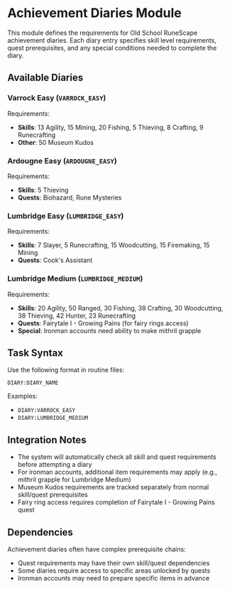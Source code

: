 # Achievement Diaries Module

This module defines the requirements for Old School RuneScape achievement diaries. Each diary entry specifies skill level requirements, quest prerequisites, and any special conditions needed to complete the diary.

## Available Diaries

### Varrock Easy (`VARROCK_EASY`)
Requirements:
- **Skills**: 13 Agility, 15 Mining, 20 Fishing, 5 Thieving, 8 Crafting, 9 Runecrafting
- **Other**: 50 Museum Kudos

### Ardougne Easy (`ARDOUGNE_EASY`)
Requirements:
- **Skills**: 5 Thieving
- **Quests**: Biohazard, Rune Mysteries

### Lumbridge Easy (`LUMBRIDGE_EASY`)
Requirements:
- **Skills**: 7 Slayer, 5 Runecrafting, 15 Woodcutting, 15 Firemaking, 15 Mining
- **Quests**: Cook's Assistant

### Lumbridge Medium (`LUMBRIDGE_MEDIUM`)
Requirements:
- **Skills**: 20 Agility, 50 Ranged, 30 Fishing, 38 Crafting, 30 Woodcutting, 38 Thieving, 42 Hunter, 23 Runecrafting
- **Quests**: Fairytale I - Growing Pains (for fairy rings access)
- **Special**: Ironman accounts need ability to make mithril grapple

## Task Syntax

Use the following format in routine files:
```
DIARY:DIARY_NAME
```

Examples:
- `DIARY:VARROCK_EASY`
- `DIARY:LUMBRIDGE_MEDIUM`

## Integration Notes

- The system will automatically check all skill and quest requirements before attempting a diary
- For ironman accounts, additional item requirements may apply (e.g., mithril grapple for Lumbridge Medium)
- Museum Kudos requirements are tracked separately from normal skill/quest prerequisites
- Fairy ring access requires completion of Fairytale I - Growing Pains quest

## Dependencies

Achievement diaries often have complex prerequisite chains:
- Quest requirements may have their own skill/quest dependencies
- Some diaries require access to specific areas unlocked by quests
- Ironman accounts may need to prepare specific items in advance